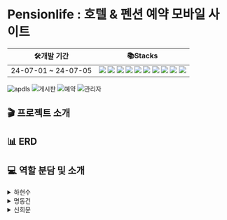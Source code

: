 # Pensionlife : 호텔 & 펜션 예약 모바일 사이트
|🛠️개발 기간 |📚Stacks |
|---|---|
| 24-07-01 ~ 24-07-05|<img src="https://img.shields.io/badge/JDK11-007396?style=flat&logo=OpenJDK&logoColor=white"/> <img src="https://img.shields.io/badge/JSP-3DB7CC?style=flat-square&logo=jsp&logoColor=white"/> <img src="https://img.shields.io/badge/Jquery-6799FF?style=flat-square&logo=jquery&logoColor=white"/> <img src="https://img.shields.io/badge/Servlet-8041D9?style=flat-square&logo=Servlet&logoColor=white"/> <img src="https://img.shields.io/badge/Ajax-8B7E02?style=flat-square&logo=Ajax&logoColor=white"/> <img src="https://img.shields.io/badge/MySQL-4479A1?style=flat-square&logo=MySQL&logoColor=white"/> <img src="https://img.shields.io/badge/ECMAScript5-FFE400?style=flat-square&logo=ECMAScript&logoColor=white"/> <img src="https://img.shields.io/badge/JavaScript-F7DF1E?style=flat-square&logo=JavaScript&logoColor=white"/>  <img src="https://img.shields.io/badge/HTML5-E34F26?style=flat-square&logo=HTML5&logoColor=white"/> <img src="https://img.shields.io/badge/CSS3-1572B6?style=flat-square&logo=CSS3&logoColor=white"/> |  


![apdls](https://github.com/HHS-1/Resort_Reservation/assets/77200506/ea42877f-6d11-4b2c-ba3c-628f21039a5a)
![게시판](https://github.com/HHS-1/Resort_Reservation/assets/77200506/888275a4-9cef-42ea-b063-93dc5923b13a)
![예약](https://github.com/HHS-1/Resort_Reservation/assets/77200506/457d98f4-5c71-434e-9200-f4a519cf091c)
![관리자](https://github.com/HHS-1/Resort_Reservation/assets/77200506/8b16f500-dcf4-4024-8edc-bed73f31476a)


🎬 프로젝트 소개
---------------

📊 ERD
----------------

💻 역할 분담 및 소개
---------------
<details>
  <summary>하현수</summary>
  --회원가입, 로그인, 관리자페이지 로그인
</details>

<details>
  <summary>명동건</summary>
  --명동건 파트 설명
</details>

<details>
  <summary>신희문</summary>
  --예약프로세스,예약리스트,메인홈
</details>





